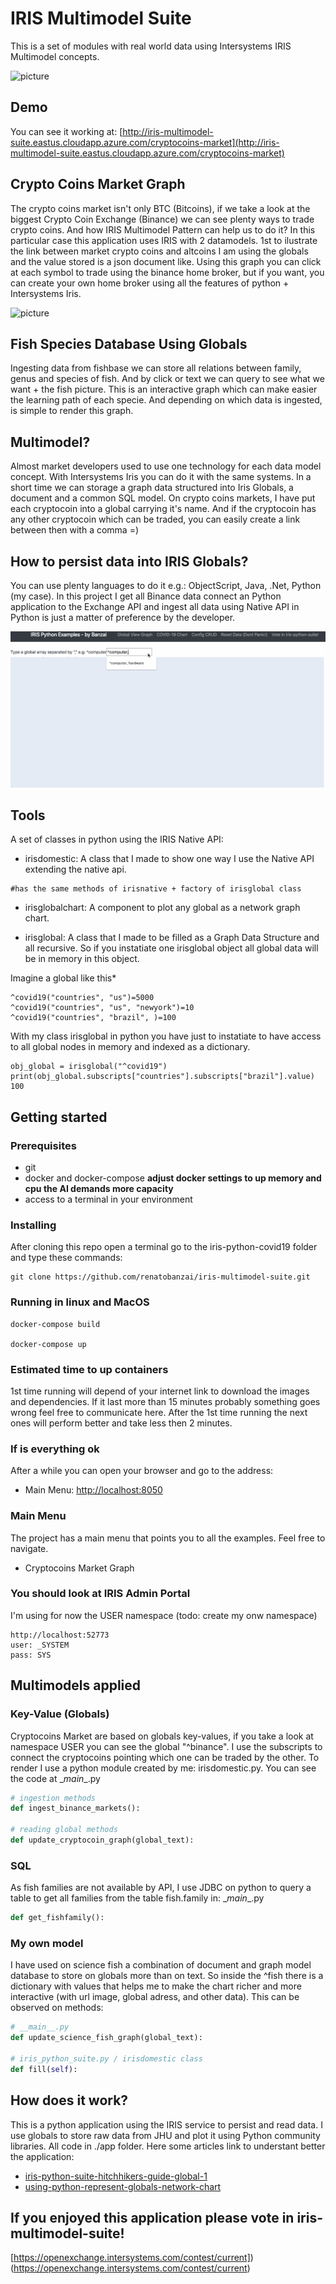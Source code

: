 # IRIS Multimodel Suite
This is a set of modules with real world data using Intersystems IRIS Multimodel concepts.

![picture](https://raw.githubusercontent.com/renatobanzai/iris-multimodel-suite/master/img/mkt_coins_graph2.gif)

## Demo
You can see it working at:
[http://iris-multimodel-suite.eastus.cloudapp.azure.com/cryptocoins-market](http://iris-multimodel-suite.eastus.cloudapp.azure.com/cryptocoins-market)

## Crypto Coins Market Graph
The crypto coins market isn't only BTC (Bitcoins), if we take a look at the biggest Crypto Coin Exchange (Binance) we can
 see plenty ways to trade crypto coins. And how IRIS Multimodel Pattern can help us to do it? In this particular case this application
  uses IRIS with 2 datamodels. 1st to ilustrate the link between market crypto coins and altcoins I am using the globals and the value
  stored is a json document like. Using this graph you can click at each symbol to trade using the binance home broker, but
  if you want, you can create your own home broker using all the features of python + Intersystems Iris.

![picture](https://raw.githubusercontent.com/renatobanzai/iris-multimodel-suite/master/img/fish_science.gif)

## Fish Species Database Using Globals
Ingesting data from fishbase we can store all relations between family, genus and species of fish. And by click or text we
can query to see what we want + the fish picture. This is an interactive graph which can make easier the learning path of each specie.
And depending on which data is ingested, is simple to render this graph.

## Multimodel?
Almost market developers used to use one technology for each data model concept. With Intersystems Iris you can do it with
the same systems. In a short time we can storage a graph data structured into Iris Globals, a document and a common SQL model.
On crypto coins markets, I have put each cryptocoin into a global carrying it's name. And if the cryptocoin has any other
cryptocoin which can be traded, you can easily create a link between then with a comma =)

## How to persist data into IRIS Globals?
You can use plenty languages to do it e.g.: ObjectScript, Java, .Net, Python (my case). In this project I get all Binance data
connect an Python application to the Exchange API and ingest all data using Native API in Python is just a matter of preference
by the developer.

![picture](https://raw.githubusercontent.com/renatobanzai/iris-python-covid19/master/img/global_chart.gif)

## Tools

A set of classes in python using the IRIS Native API: 

- irisdomestic: A class that I made to show one way I use the Native API extending the native api.  

```
#has the same methods of irisnative + factory of irisglobal class
```

- irisglobalchart: A component to plot any global as a network graph chart.

- irisglobal: A class that I made to be filled as a Graph Data Structure and all recursive. So if you instatiate one irisglobal
object all global data will be in memory in this object.

Imagine a global like this*

```
^covid19("countries", "us")=5000
^covid19("countries", "us", "newyork")=10
^covid19("countries", "brazil", )=100
```

With my class irisglobal in python you have just to instatiate 
to have access to all global nodes in memory and indexed as a dictionary. 

```
obj_global = irisglobal("^covid19")
print(obj_global.subscripts["countries"].subscripts["brazil"].value)
100
```

## Getting started

### Prerequisites
* git
* docker and docker-compose **adjust docker settings to up memory and cpu the AI demands more capacity**
* access to a terminal in your environment

### Installing
After cloning this repo open a terminal go to the iris-python-covid19 folder and type these commands:

```
git clone https://github.com/renatobanzai/iris-multimodel-suite.git
```

### Running in linux and MacOS
```
docker-compose build

docker-compose up
```

### Estimated time to up containers
1st time running will depend of your internet link to download the images and dependencies. 
If it last more than 15 minutes probably something goes wrong feel free to communicate here.
After the 1st time running the next ones will perform better and take less then 2 minutes.


### If is everything ok
After a while you can open your browser and go to the address:

- Main Menu: [http://localhost:8050](http://localhost:8050)

### Main Menu
The project has a main menu that points you to all the examples. Feel free to navigate.  

- Cryptocoins Market Graph


### You should look at IRIS Admin Portal

I'm using for now the USER namespace (todo: create my onw namespace)

```
http://localhost:52773
user: _SYSTEM
pass: SYS
```

## Multimodels applied

### Key-Value (Globals)
Cryptocoins Market are based on globals key-values, if you take a look at namespace USER you can see the global "^binance".
I use the subscripts to connect the cryptocoins pointing which one can be traded by the other. To render I use a python module
created by me: irisdomestic.py. You can see the code at \__main__.py

```python
# ingestion methods
def ingest_binance_markets():

# reading global methods
def update_cryptocoin_graph(global_text):
```

### SQL
As fish families are not available by API, I use JDBC on python to query a table to get all families from the table fish.family
in: \__main__.py

```python
def get_fishfamily():
```

### My own model
I have used on science fish a combination of document and graph model database to store on globals more than on text.
So inside the ^fish there is a dictionary with values that helps me to make the chart richer and more interactive (with url image, global adress,
 and other data). This can be observed on methods:

```python
# __main__.py
def update_science_fish_graph(global_text):

# iris_python_suite.py / irisdomestic class
def fill(self):
```

## How does it work?
This is a python application using the IRIS service to persist and read data. I use globals to store raw data from JHU and plot it using Python community libraries. All code in ./app folder.
Here some articles link to understant better the application: 
- [iris-python-suite-hitchhikers-guide-global-1](https://community.intersystems.com/post/iris-python-suite-hitchhikers-guide-global-1)
- [using-python-represent-globals-network-chart](https://community.intersystems.com/post/using-python-represent-globals-network-chart)


## If you enjoyed this application please vote in iris-multimodel-suite!
[https://openexchange.intersystems.com/contest/current])(https://openexchange.intersystems.com/contest/current)